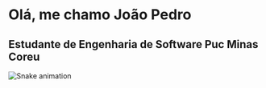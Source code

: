 # Olá, me chamo João Pedro
## Estudante de Engenharia de Software Puc Minas Coreu

![Snake animation](https://github.com/seu-usuário-aqui/seu-usuário-aqui/blob/output/github-contribution-grid-snake.svg)


<!--
**JoaoKOliv/JoaoKOliv** is a ✨ _special_ ✨ repository because its `README.md` (this file) appears on your GitHub profile.

Here are some ideas to get you started:

- 🔭 I’m currently working on ...
- 🌱 I’m currently learning ...
- 👯 I’m looking to collaborate on ...
- 🤔 I’m looking for help with ...
- 💬 Ask me about ...
- 📫 How to reach me: ...
- 😄 Pronouns: ...
- ⚡ Fun fact: ...
-->

